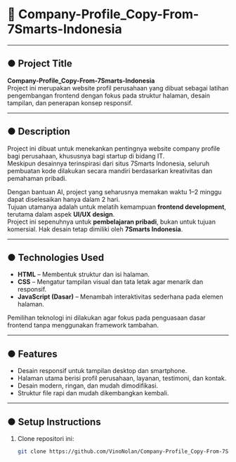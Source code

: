 # 🏢 Company-Profile_Copy-From-7Smarts-Indonesia

---

## ● Project Title

**Company-Profile_Copy-From-7Smarts-Indonesia**  
Project ini merupakan website profil perusahaan yang dibuat sebagai latihan pengembangan frontend dengan fokus pada struktur halaman, desain tampilan, dan penerapan konsep responsif.

---

## ● Description

Project ini dibuat untuk menekankan pentingnya website company profile bagi perusahaan, khususnya bagi startup di bidang IT.  
Meskipun desainnya terinspirasi dari situs 7Smarts Indonesia, seluruh pembuatan kode dilakukan secara mandiri berdasarkan kreativitas dan pemahaman pribadi.

Dengan bantuan AI, project yang seharusnya memakan waktu 1–2 minggu dapat diselesaikan hanya dalam 2 hari.  
Tujuan utamanya adalah untuk melatih kemampuan **frontend development**, terutama dalam aspek **UI/UX design**.  
Project ini sepenuhnya untuk **pembelajaran pribadi**, bukan untuk tujuan komersial. Hak desain tetap dimiliki oleh **7Smarts Indonesia**.

---

## ● Technologies Used

- **HTML** – Membentuk struktur dan isi halaman.
- **CSS** – Mengatur tampilan visual dan tata letak agar menarik dan responsif.
- **JavaScript (Dasar)** – Menambah interaktivitas sederhana pada elemen halaman.

Pemilihan teknologi ini dilakukan agar fokus pada penguasaan dasar frontend tanpa menggunakan framework tambahan.

---

## ● Features

- Desain responsif untuk tampilan desktop dan smartphone.
- Halaman utama berisi profil perusahaan, layanan, testimoni, dan kontak.
- Desain modern, ringan, dan mudah dimodifikasi.
- Struktur file rapi dan mudah dikembangkan kembali.

---

## ● Setup Instructions

1. Clone repositori ini:
   ```bash
   git clone https://github.com/VinoNolan/Company-Profile_Copy-From-7Smarts-Indonesia.git
   ```
